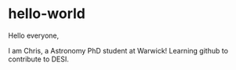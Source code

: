 # hello-world

Hello everyone,

I am Chris, a Astronomy PhD student at Warwick!
Learning github to contribute to DESI.
